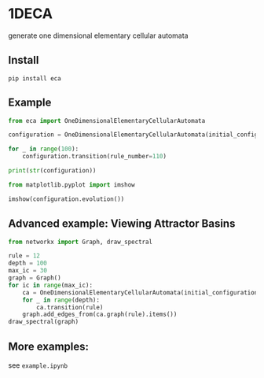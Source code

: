 # 1DECA
generate one dimensional elementary cellular automata


## Install
`pip install eca`

## Example

```python
from eca import OneDimensionalElementaryCellularAutomata

configuration = OneDimensionalElementaryCellularAutomata(initial_configuration="0000100001011")

for _ in range(100):
    configuration.transition(rule_number=110)

print(str(configuration))
```

```python
from matplotlib.pyplot import imshow

imshow(configuration.evolution())
```

## Advanced example: Viewing Attractor Basins

```python
from networkx import Graph, draw_spectral

rule = 12
depth = 100
max_ic = 30
graph = Graph()
for ic in range(max_ic):
    ca = OneDimensionalElementaryCellularAutomata(initial_configuration=ic)
    for _ in range(depth):
        ca.transition(rule)
    graph.add_edges_from(ca.graph(rule).items())
draw_spectral(graph)
```

## More examples:
see `example.ipynb`
